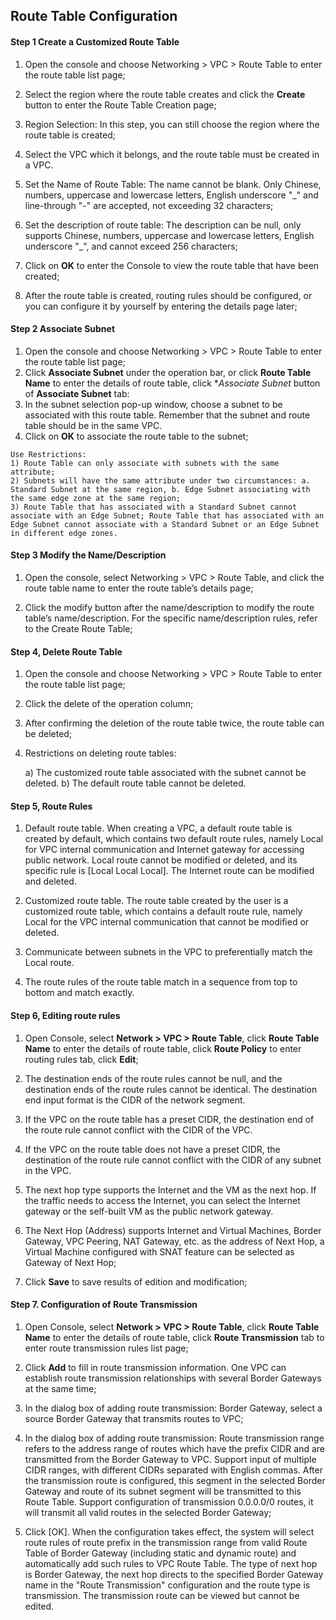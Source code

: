 ## **Route Table Configuration**

#### **Step 1 Create a Customized Route Table**

1. Open the console and choose Networking > VPC > Route Table to enter the route table list page;

2. Select the region where the route table creates and click the **Create** button to enter the Route Table Creation page;

3. Region Selection: In this step, you can still choose the region where the route table is created;

4. Select the VPC which it belongs, and the route table must be created in a VPC.

5. Set the Name of Route Table: The name cannot be blank. Only Chinese, numbers, uppercase and lowercase letters, English underscore "_" and line-through "-" are accepted, not exceeding 32 characters;

6. Set the description of route table: The description can be null, only supports Chinese, numbers, uppercase and lowercase letters, English underscore "_", and cannot exceed 256 characters;

7. Click on **OK** to enter the Console to view the route table that have been created;

8. After the route table is created, routing rules should be configured, or you can configure it by yourself by entering the details page later;



#### **Step 2 Associate Subnet**

1. Open the console and choose Networking > VPC > Route Table to enter the route table list page;
2. Click **Associate Subnet** under the operation bar, or click **Route Table Name** to enter the details of route table, click **Associate Subnet* button of **Associate Subnet** tab:
3. In the subnet selection pop-up window, choose a subnet to be associated with this route table. Remember that the subnet and route table should be in the same VPC. 
4. Click on **OK** to associate the route table to the subnet;

```
Use Restrictions:
1) Route Table can only associate with subnets with the same attribute;
2) Subnets will have the same attribute under two circumstances: a. Standard Subnet at the same region, b. Edge Subnet associating with the same edge zone at the same region;
3) Route Table that has associated with a Standard Subnet cannot associate with an Edge Subnet; Route Table that has associated with an Edge Subnet cannot associate with a Standard Subnet or an Edge Subnet in different edge zones.
```



#### **Step 3 Modify the Name/Description**

   1. Open the console, select Networking > VPC > Route Table, and click the route table name to enter the route table’s details page;
   
   2. Click the modify button after the name/description to modify the route table’s name/description. For the specific name/description rules, refer to the Create Route Table;



#### **Step 4, Delete Route Table**

1. Open the console and choose Networking > VPC > Route Table to enter the route table list page;
  
2. Click the delete of the operation column;

3. After confirming the deletion of the route table twice, the route table can be deleted;
  
4. Restrictions on deleting route tables:

    a) The customized route table associated with the subnet cannot be deleted.
    b) The default route table cannot be deleted.



#### **Step 5, Route Rules**

1. Default route table. When creating a VPC, a default route table is created by default, which contains two default route rules, namely Local for VPC internal communication and Internet gateway for accessing public network. Local route cannot be modified or deleted, and its specific rule is [Local Local Local]. The Internet route can be modified and deleted.

2. Customized route table. The route table created by the user is a customized route table, which contains a default route rule, namely Local for the VPC internal communication that cannot be modified or deleted.

3. Communicate between subnets in the VPC to preferentially match the Local route.

4. The route rules of the route table match in a sequence from top to bottom and match exactly.



#### **Step 6, Editing route rules**

 1. Open Console, select **Network > VPC > Route Table**, click **Route Table Name** to enter the details of route table, click **Route Policy** to enter routing rules tab, click **Edit**;

2. The destination ends of the route rules cannot be null, and the destination ends of the route rules cannot be identical. The destination end input format is the CIDR of the network segment.

3. If the VPC on the route table has a preset CIDR, the destination end of the route rule cannot conflict with the CIDR of the VPC.

4. If the VPC on the route table does not have a preset CIDR, the destination of the route rule cannot conflict with the CIDR of any subnet in the VPC.

5. The next hop type supports the Internet and the VM as the next hop. If the traffic needs to access the Internet, you can select the Internet gateway or the self-built VM as the public network gateway.

 6. The Next Hop (Address) supports Internet and Virtual Machines, Border Gateway, VPC Peering, NAT Gateway, etc. as the address of Next Hop, a Virtual Machine configured with SNAT feature can be selected as Gateway of Next Hop;

 7. Click **Save** to save results of edition and modification;



#### **Step 7. Configuration of Route Transmission**

 1. Open Console, select **Network > VPC > Route Table**, click **Route Table Name** to enter the details of route table, click **Route Transmission** tab to enter route transmission rules list page;

 2. Click **Add** to fill in route transmission information. One VPC can establish route transmission relationships with several Border Gateways at the same time;

 3. In the dialog box of adding route transmission: Border Gateway, select a source Border Gateway that transmits routes to VPC;

 4. In the dialog box of adding route transmission: Route transmission range refers to the address range of routes which have the prefix CIDR and are transmitted from the Border Gateway to VPC. Support input of multiple CIDR ranges, with different CIDRs separated with English commas. After the transmission route is configured, this segment in the selected Border Gateway and route of its subnet segment will be transmitted to this Route Table. Support configuration of transmission 0.0.0.0/0 routes, it will transmit all valid routes in the selected Border Gateway;

 5. Click [OK]. When the configuration takes effect, the system will select route rules of route prefix in the transmission range from valid Route Table of Border Gateway (including static and dynamic route) and automatically add such rules to VPC Route Table. The type of next hop is Border Gateway, the next hop directs to the specified Border Gateway name in the "Route Transmission" configuration and the route type is transmission. The transmission route can be viewed but cannot be edited.

